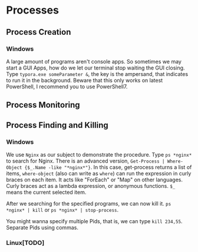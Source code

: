 # Processes

## Process Creation

### Windows

A large amount of programs aren't console apps. So sometimes we may start a GUI Apps, how do we let our terminal stop waiting the GUI closing. Type `typora.exe someParameter &`, the key is the ampersand, that indicates to run it in the background. Beware that this only works on latest PowerShell, I recommend you to use PowerShell7.



## Process Monitoring



## Process Finding and Killing

### Windows

We use `Nginx` as our subject to demonstrate the procedure. Type `ps *nginx*` to search for Nginx. There is an advanced version, `Get-Process | Where-Object {$_.Name -like "*nginx*"}`. In this case, get-process returns a list of items, `where-object` (also can write as `where`) can run the expression in curly braces on each item. It acts like "ForEach" or "Map" on other languages. Curly braces act as a lambda expression, or anonymous functions. `$_` means the current selected item.

After we searching for the specified programs, we can now kill it. `ps *nginx* | kill` or `ps *nginx* | stop-process`. 

You might wanna specify multiple Pids, that is, we can type `kill 234,55`. Separate Pids using commas.

### Linux[TODO]

